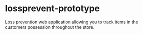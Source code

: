 # lossprevent-prototype
Loss prevention web application allowing you to track items in the customers possession throughout the store.
